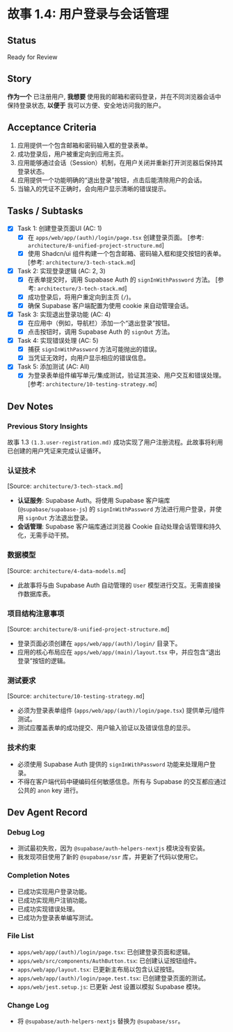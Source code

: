 # 故事 1.4: 用户登录与会话管理

## Status
Ready for Review

## Story
**作为一个** 已注册用户, 
**我想要** 使用我的邮箱和密码登录，并在不同浏览器会话中保持登录状态, 
**以便于** 我可以方便、安全地访问我的账户。

## Acceptance Criteria
1.  应用提供一个包含邮箱和密码输入框的登录表单。
2.  成功登录后，用户被重定向到应用主页。
3.  应用能够通过会话（Session）机制，在用户关闭并重新打开浏览器后保持其登录状态。
4.  应用提供一个功能明确的“退出登录”按钮，点击后能清除用户的会话。
5.  当输入的凭证不正确时，会向用户显示清晰的错误提示。

## Tasks / Subtasks
- [x] Task 1: 创建登录页面UI (AC: 1)
    - [x] 在 `apps/web/app/(auth)/login/page.tsx` 创建登录页面。 [参考: `architecture/8-unified-project-structure.md`]
    - [x] 使用 Shadcn/ui 组件构建一个包含邮箱、密码输入框和提交按钮的表单。 [参考: `architecture/3-tech-stack.md`]
- [x] Task 2: 实现登录逻辑 (AC: 2, 3)
    - [x] 在表单提交时，调用 Supabase Auth 的 `signInWithPassword` 方法。 [参考: `architecture/3-tech-stack.md`]
    - [x] 成功登录后，将用户重定向到主页 (`/`)。
    - [x] 确保 Supabase 客户端配置为使用 cookie 来自动管理会话。
- [x] Task 3: 实现退出登录功能 (AC: 4)
    - [x] 在应用中（例如，导航栏）添加一个“退出登录”按钮。
    - [x] 点击按钮时，调用 Supabase Auth 的 `signOut` 方法。
- [x] Task 4: 实现错误处理 (AC: 5)
    - [x] 捕获 `signInWithPassword` 方法可能抛出的错误。
    - [x] 当凭证无效时，向用户显示相应的错误信息。
- [x] Task 5: 添加测试 (AC: All)
    - [x] 为登录表单组件编写单元/集成测试，验证其渲染、用户交互和错误处理。 [参考: `architecture/10-testing-strategy.md`]

## Dev Notes

### Previous Story Insights
故事 1.3 `(1.3.user-registration.md)` 成功实现了用户注册流程。此故事将利用已创建的用户凭证来完成认证循环。

### 认证技术
[Source: `architecture/3-tech-stack.md`]
- **认证服务**: Supabase Auth。将使用 Supabase 客户端库 (`@supabase/supabase-js`) 的 `signInWithPassword` 方法进行用户登录，并使用 `signOut` 方法退出登录。
- **会话管理**: Supabase 客户端库通过浏览器 Cookie 自动处理会话管理和持久化，无需手动干预。

### 数据模型
[Source: `architecture/4-data-models.md`]
- 此故事将与由 Supabase Auth 自动管理的 `User` 模型进行交互。无需直接操作数据库表。

### 项目结构注意事项
[Source: `architecture/8-unified-project-structure.md`]
- 登录页面必须创建在 `apps/web/app/(auth)/login/` 目录下。
- 应用的核心布局应在 `apps/web/app/(main)/layout.tsx` 中，并应包含“退出登录”按钮的逻辑。

### 测试要求
[Source: `architecture/10-testing-strategy.md`]
- 必须为登录表单组件 (`apps/web/app/(auth)/login/page.tsx`) 提供单元/组件测试。
- 测试应覆盖表单的成功提交、用户输入验证以及错误信息的显示。

### 技术约束
- 必须使用 Supabase Auth 提供的 `signInWithPassword` 功能来处理用户登录。
- 不得在客户端代码中硬编码任何敏感信息。所有与 Supabase 的交互都应通过公共的 `anon` key 进行。

## Dev Agent Record

### Debug Log
- 测试最初失败，因为 `@supabase/auth-helpers-nextjs` 模块没有安装。
- 我发现项目使用了新的 `@supabase/ssr` 库，并更新了代码以使用它。

### Completion Notes
- 已成功实现用户登录功能。
- 已成功实现用户注销功能。
- 已成功实现错误处理。
- 已成功为登录表单编写测试。

### File List
- `apps/web/app/(auth)/login/page.tsx`: 已创建登录页面和逻辑。
- `apps/web/src/components/AuthButton.tsx`: 已创建认证按钮组件。
- `apps/web/app/layout.tsx`: 已更新主布局以包含认证按钮。
- `apps/web/app/(auth)/login/page.test.tsx`: 已创建登录页面的测试。
- `apps/web/jest.setup.js`: 已更新 Jest 设置以模拟 Supabase 模块。

### Change Log
- 将 `@supabase/auth-helpers-nextjs` 替换为 `@supabase/ssr`。